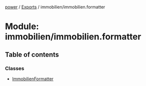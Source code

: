 [power](../../doc.md) / [Exports](../../modules.md) / immobilien/immobilien.formatter

# Module: immobilien/immobilien.formatter

## Table of contents

### Classes

- [ImmobilienFormatter](../../classes/immobilien/immobilien.formatter.immobilienformatter.md)
